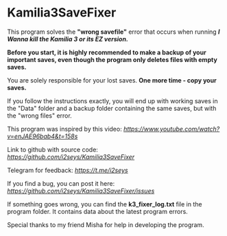 # Kamilia3SaveFixer

This program solves the **"wrong savefile"** error that occurs when running ***I Wanna kill the Kamilia 3 or its EZ version.***

**Before you start, it is highly recommended to make a backup of your important saves, even though the program only deletes files with empty saves.**

You are solely responsible for your lost saves. **One more time - copy your saves.**

If you follow the instructions exactly, you will end up with working saves in the "Data" folder and a backup folder containing the same saves, but with the "wrong files" error.

This program was inspired by this video: *https://www.youtube.com/watch?v=enJAE96bab4&t=158s*

Link to github with source code: *https://github.com/i2seys/Kamilia3SaveFixer*

Telegram for feedback: *https://t.me/i2seys*

If you find a bug, you can post it here: *https://github.com/i2seys/Kamilia3SaveFixer/issues*

If something goes wrong, you can find the **k3_fixer_log.txt** file in the program folder. It contains data about the latest program errors.

Special thanks to my friend Misha for help in developing the program.
